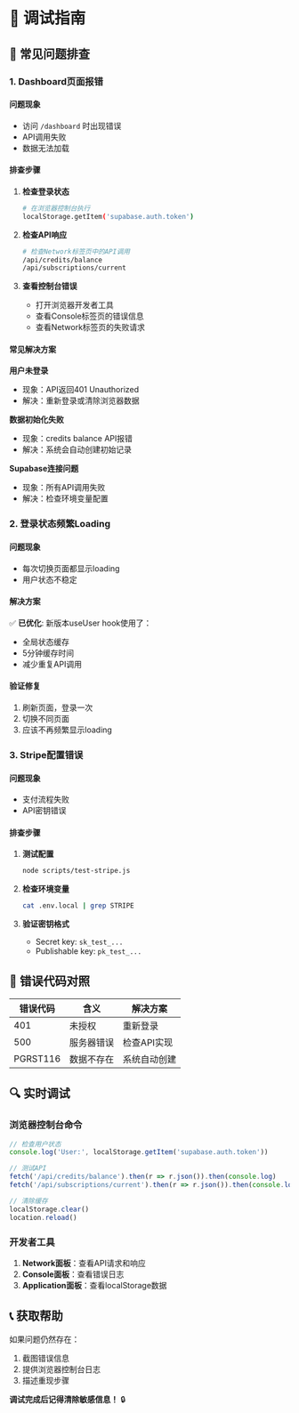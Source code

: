 # 🔧 调试指南

## 🎯 常见问题排查

### 1. Dashboard页面报错

#### 问题现象
- 访问 `/dashboard` 时出现错误
- API调用失败
- 数据无法加载

#### 排查步骤

1. **检查登录状态**
   ```bash
   # 在浏览器控制台执行
   localStorage.getItem('supabase.auth.token')
   ```

2. **检查API响应**
   ```bash
   # 检查Network标签页中的API调用
   /api/credits/balance
   /api/subscriptions/current
   ```

3. **查看控制台错误**
   - 打开浏览器开发者工具
   - 查看Console标签页的错误信息
   - 查看Network标签页的失败请求

#### 常见解决方案

**用户未登录**
- 现象：API返回401 Unauthorized
- 解决：重新登录或清除浏览器数据

**数据初始化失败**
- 现象：credits balance API报错
- 解决：系统会自动创建初始记录

**Supabase连接问题**
- 现象：所有API调用失败
- 解决：检查环境变量配置

### 2. 登录状态频繁Loading

#### 问题现象
- 每次切换页面都显示loading
- 用户状态不稳定

#### 解决方案

✅ **已优化**: 新版本useUser hook使用了：
- 全局状态缓存
- 5分钟缓存时间
- 减少重复API调用

#### 验证修复
1. 刷新页面，登录一次
2. 切换不同页面
3. 应该不再频繁显示loading

### 3. Stripe配置错误

#### 问题现象
- 支付流程失败
- API密钥错误

#### 排查步骤

1. **测试配置**
   ```bash
   node scripts/test-stripe.js
   ```

2. **检查环境变量**
   ```bash
   cat .env.local | grep STRIPE
   ```

3. **验证密钥格式**
   - Secret key: `sk_test_...`
   - Publishable key: `pk_test_...`

## 🚨 错误代码对照

| 错误代码 | 含义 | 解决方案 |
|---------|------|----------|
| 401 | 未授权 | 重新登录 |
| 500 | 服务器错误 | 检查API实现 |
| PGRST116 | 数据不存在 | 系统自动创建 |

## 🔍 实时调试

### 浏览器控制台命令

```javascript
// 检查用户状态
console.log('User:', localStorage.getItem('supabase.auth.token'))

// 测试API
fetch('/api/credits/balance').then(r => r.json()).then(console.log)
fetch('/api/subscriptions/current').then(r => r.json()).then(console.log)

// 清除缓存
localStorage.clear()
location.reload()
```

### 开发者工具

1. **Network面板**：查看API请求和响应
2. **Console面板**：查看错误日志
3. **Application面板**：查看localStorage数据

## 📞 获取帮助

如果问题仍然存在：

1. 截图错误信息
2. 提供浏览器控制台日志
3. 描述重现步骤

**调试完成后记得清除敏感信息！** 🔒 